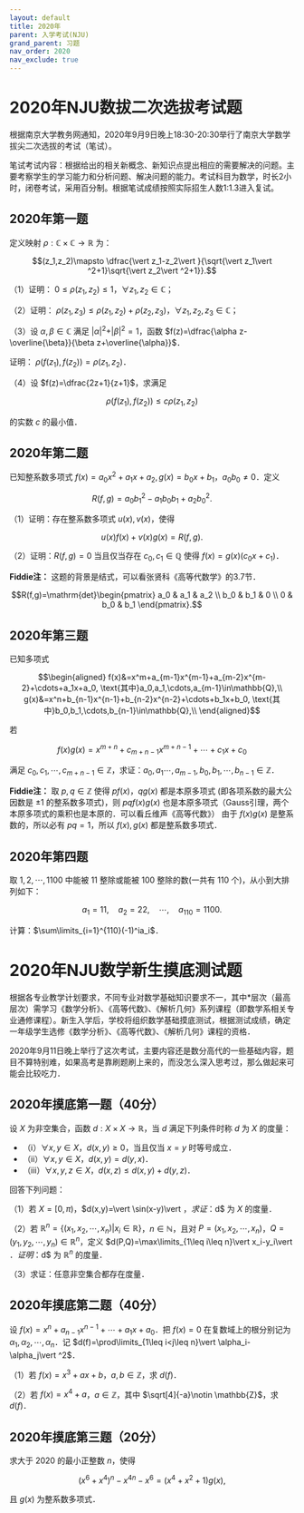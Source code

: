 ```yaml
---
layout: default
title: 2020年
parent: 入学考试(NJU)
grand_parent: 习题
nav_order: 2020
nav_exclude: true
---
```


# 2020年NJU数拔二次选拔考试题

根据南京大学教务网通知，2020年9月9日晚上18:30-20:30举行了南京大学数学拔尖二次选拔的考试（笔试）。

笔试考试内容：根据给出的相关新概念、新知识点提出相应的需要解决的问题。主要考察学生的学习能力和分析问题、解决问题的能力。考试科目为数学，时长2小时，闭卷考试，采用百分制。根据笔试成绩按照实际招生人数1:1.3进入复试。

## 2020年第一题 

定义映射 $\rho: \mathbb{C}\times\mathbb{C}\to\mathbb{R}$ 为：

$$(z_1,z_2)\mapsto \dfrac{\vert z_1-z_2\vert }{\sqrt{\vert z_1\vert ^2+1}\sqrt{\vert z_2\vert ^2+1}}.$$

（1）证明： $0\leq \rho(z_1,z_2)\leq 1$，$\forall z_1,z_2\in\mathbb{C}$；

（2）证明： $\rho(z_1,z_3)\leq \rho(z_1,z_2)+\rho(z_2,z_3)$，$\forall z_1,z_2,z_3\in\mathbb{C}$；

（3）设 $\alpha,\beta\in\mathbb{C}$ 满足 $\vert \alpha\vert ^2+\vert \beta\vert ^2=1$，函数 $f(z)=\dfrac{\alpha z-\overline{\beta}}{\beta z+\overline{\alpha}}$．

证明： $\rho(f(z_1),f(z_2))=\rho(z_1,z_2)$．

（4）设 $f(z)=\dfrac{2z+1}{z+1}$，求满足

$$\rho(f(z_1),f(z_2))\leq c\rho(z_1,z_2)$$

的实数 $c$ 的最小值．




<div STYLE="page-break-after: always;"></div>


## 2020年第二题 

已知整系数多项式 $f(x)=a_0x^2+a_1x+a_2, g(x)=b_0x+b_1$，$a_0b_0\neq 0$．定义

$$R(f,g)=a_0b_1^2-a_1b_0b_1+{a_2b_0^2}.$$

（1）证明：存在整系数多项式 $u(x),v(x)$，使得

$$u(x)f(x)+v(x)g(x)=R(f,g).$$

（2）证明：$R(f,g)=0$ 当且仅当存在 $c_0,c_1\in\mathbb{Q}$ 使得 $f(x)=g(x)(c_0x+c_1)$．

**Fiddie注：** 这题的背景是结式，可以看张贤科《高等代数学》的3.7节．

$$R(f,g)=\mathrm{det}\begin{pmatrix}
a_0 & a_1 & a_2 \\ b_0 & b_1 & 0 \\ 0 & b_0 & b_1
\end{pmatrix}.$$



<div STYLE="page-break-after: always;"></div>


## 2020年第三题 

已知多项式

$$\begin{aligned}
f(x)&=x^m+a_{m-1}x^{m-1}+a_{m-2}x^{m-2}+\cdots+a_1x+a_0,
\text{其中}a_0,a_1,\cdots,a_{m-1}\in\mathbb{Q},\\
g(x)&=x^n+b_{n-1}x^{n-1}+b_{n-2}x^{n-2}+\cdots+b_1x+b_0,
\text{其中}b_0,b_1,\cdots,b_{n-1}\in\mathbb{Q},\\
\end{aligned}$$

若

$$f(x)g(x)=x^{m+n}+c_{m+n-1}x^{m+n-1}+\cdots+c_1x+c_0$$

满足 $c_0,c_1,\cdots,c_{m+n-1}\in\mathbb{Z}$，求证：$a_0,a_1\cdots,a_{m-1},b_0,b_1,\cdots,b_{n-1}\in\mathbb{Z}$． 

**Fiddie注：** 取 $p,q\in\mathbb{Z}$ 使得 $pf(x)$，$qg(x)$ 都是本原多项式 (即各项系数的最大公因数是 $\pm 1$ 的整系数多项式)，则 $pqf(x)g(x)$ 也是本原多项式（Gauss引理，两个本原多项式的乘积也是本原的．可以看丘维声《高等代数》）
由于 $f(x)g(x)$ 是整系数的，所以必有 $pq=1$，所以 $f(x),g(x)$ 都是整系数多项式．

<div STYLE="page-break-after: always;"></div>

## 2020年第四题 

取 $1,2,\cdots,1100$ 中能被 11 整除或能被 100 整除的数(一共有 110 个)，从小到大排列如下：

$$a_1=11,\quad a_2=22,\quad \cdots,\quad a_{110}=1100.$$

计算：$\sum\limits_{i=1}^{110}(-1)^ia_i$．

<div STYLE="page-break-after: always;"></div>



# 2020年NJU数学新生摸底测试题

根据各专业教学计划要求，不同专业对数学基础知识要求不一，其中*层次（最高层次）需学习《数学分析》、《高等代数》、《解析几何》系列课程（即数学系相关专业通修课程）。新生入学后，学校将组织数学基础摸底测试，根据测试成绩，确定一年级学生选修《数学分析》、《高等代数》、《解析几何》课程的资格．

2020年9月11日晚上举行了这次考试，主要内容还是数分高代的一些基础内容，题目不算特别难，如果高考是靠刷题刷上来的，而没怎么深入思考过，那么做起来可能会比较吃力．


## 2020年摸底第一题（40分）

设 $X$ 为非空集合，函数 $d:X\times X\to\mathbb{R}$，当 $d$ 满足下列条件时称 $d$ 为 $X$ 的度量：
- （ⅰ）$\forall x,y\in X$，$d(x,y)\geq 0$，当且仅当 $x=y$ 时等号成立．
- （ⅱ）$\forall x,y\in X$，$d(x,y)=d(y,x)$．
- （ⅲ）$\forall x,y,z\in X$，$d(x,z)\leq d(x,y)+d(y,z)$．

回答下列问题：

（1）若 $X=[0,\pi)$，$d(x,y)=\vert \sin(x-y)\vert $，求证：$d$ 为 $X$ 的度量．

（2）若 $\mathbb{R}^n=\lbrace(x_1,x_2,\cdots,x_n)\vert x_i\in\mathbb{R}\rbrace$，$n\in\mathbb{N}$，且对 $P=(x_1,x_2,\cdots,x_n)$，$Q=(y_1,y_2,\cdots,y_n)\in\mathbb{R}^n$，定义 $d(P,Q)=\max\limits_{1\leq i\leq n}\vert x_i-y_i\vert $．证明：$d$ 为 $\mathbb{R}^n$ 的度量．

（3）求证：任意非空集合都存在度量．

<div STYLE="page-break-after: always;"></div>


## 2020年摸底第二题（40分）


设 $f(x)=x^n+a_{n-1}x^{n-1}+\cdots+a_1x+a_0$．把 $f(x)=0$ 在复数域上的根分别记为$\alpha_1,\alpha_2,\cdots,\alpha_n$．记 $d(f)=\prod\limits_{1\leq i<j\leq n}\vert \alpha_i-\alpha_j\vert ^2$．

（1）若 $f(x)=x^3+ax+b$，$a,b\in\mathbb{Z}$，求 $d(f)$．

（2）若 $f(x)=x^4+a$，$a\in\mathbb{Z}$，其中 $\sqrt[4]{-a}\notin \mathbb{Z}$，求$d(f)$．


<div STYLE="page-break-after: always;"></div>


## 2020年摸底第三题（20分）

求大于 2020 的最小正整数 $n$，使得

$$(x^6+x^4)^n-x^{4n}-x^6=(x^4+x^2+1)g(x),$$

且 $g(x)$ 为整系数多项式．



